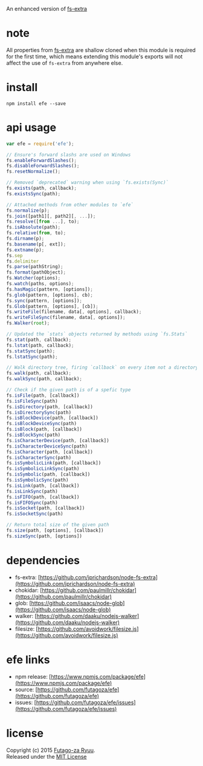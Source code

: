 An enhanced version of [fs-extra](https://github.com/jprichardson/node-fs-extra)<br>

# note
All properties from [fs-extra](https://www.npmjs.com/package/fs-extra) are shallow cloned when this module is required for the first time, which means extending this module's exports will not affect the use of `fs-extra` from anywhere else.

# install
  
```shell
npm install efe --save
```

# api usage
  
```js
var efe = require('efe');

// Ensure's forward slashs are used on Windows
fs.enableForwardSlashes();
fs.disableForwardSlashes();
fs.resetNormalize();

// Removed `deprecated` warning when using `fs.exists(Sync)`
fs.exists(path, callback);
fs.existsSync(path);

// Attached methods from other modules to `efe`
fs.normalize(p);
fs.join([path1][, path2][, ...]);
fs.resolve([from ...], to);
fs.isAbsolute(path);
fs.relative(from, to);
fs.dirname(p);
fs.basename(p[, ext]);
fs.extname(p);
fs.sep
fs.delimiter
fs.parse(pathString);
fs.format(pathObject);
fs.Watcher(options);
fs.watch(paths, options);
fs.hasMagic(pattern, [options]);
fs.glob(pattern, [options], cb);
fs.sync(pattern, [options]);
fs.Glob(pattern, [options], [cb]);
fs.writeFile(filename, data[, options], callback);
fs.writeFileSync(filename, data[, options]);
fs.Walker(root);

// Updated the `stats` objects returned by methods using `fs.Stats`
fs.stat(path, callback);
fs.lstat(path, callback);
fs.statSync(path);
fs.lstatSync(path);

// Walk directory tree, firing `callback` on every item not a directory
fs.walk(path, callback);
fs.walkSync(path, callback);

// Check if the given path is of a spefic type
fs.isFile(path, [callback])
fs.isFileSync(path)
fs.isDirectory(path, [callback])
fs.isDirectorySync(path)
fs.isBlockDevice(path, [callback])
fs.isBlockDeviceSync(path)
fs.isBlock(path, [callback])
fs.isBlockSync(path)
fs.isCharacterDevice(path, [callback])
fs.isCharacterDeviceSync(path)
fs.isCharacter(path, [callback])
fs.isCharacterSync(path)
fs.isSymbolicLink(path, [callback])
fs.isSymbolicLinkSync(path)
fs.isSymbolic(path, [callback])
fs.isSymbolicSync(path)
fs.isLink(path, [callback])
fs.isLinkSync(path)
fs.isFIFO(path, [callback])
fs.isFIFOSync(path)
fs.isSocket(path, [callback])
fs.isSocketSync(path)

// Return total size of the given path
fs.size(path, [options], [callback])
fs.sizeSync(path, [options])
```

# dependencies
  
  * fs-extra: [https://github.com/jprichardson/node-fs-extra](https://github.com/jprichardson/node-fs-extra)
  * chokidar: [https://github.com/paulmillr/chokidar](https://github.com/paulmillr/chokidar)
  * glob: [https://github.com/isaacs/node-glob](https://github.com/isaacs/node-glob)
  * walker: [https://github.com/daaku/nodejs-walker](https://github.com/daaku/nodejs-walker)
  * filesize: [https://github.com/avoidwork/filesize.js](https://github.com/avoidwork/filesize.js)

# efe links
  
  * npm release: [https://www.npmjs.com/package/efe](https://www.npmjs.com/package/efe)
  * source: [https://github.com/futagoza/efe](https://github.com/futagoza/efe)
  * issues: [https://github.com/futagoza/efe/issues](https://github.com/futagoza/efe/issues)

# license
Copyright (c) 2015 [Futago-za Ryuu](https://github.com/futagoza).<br>
Released under the [MIT License](http://opensource.org/licenses/MIT)

